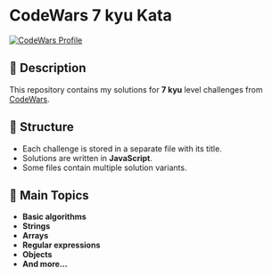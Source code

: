 # CodeWars 7 kyu Kata

[![CodeWars Profile](https://www.codewars.com/users/Nathan_Bailie/badges/large)](https://www.codewars.com/users/Nathan_Bailie)

## 📌 Description

This repository contains my solutions for **7 kyu** level challenges from [CodeWars](https://www.codewars.com/).

## 📂 Structure

- Each challenge is stored in a separate file with its title.
- Solutions are written in **JavaScript**.
- Some files contain multiple solution variants.

## 🚀 Main Topics

- **Basic algorithms**
- **Strings**
- **Arrays**
- **Regular expressions**
- **Objects**
- **And more...**
